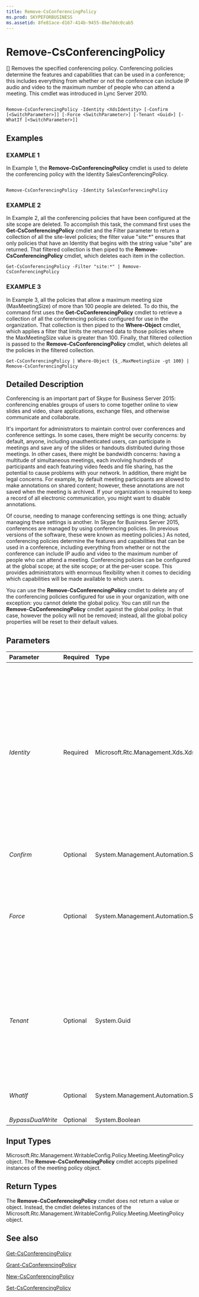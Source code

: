 ```yaml
---
title: Remove-CsConferencingPolicy
ms.prod: SKYPEFORBUSINESS
ms.assetid: 8fe81ace-d167-414b-9455-8be7ddc0cab5
---
```



# Remove-CsConferencingPolicy
[]
Removes the specified conferencing policy. Conferencing policies determine the features and capabilities that can be used in a conference; this includes everything from whether or not the conference can include IP audio and video to the maximum number of people who can attend a meeting. This cmdlet was introduced in Lync Server 2010.
  
    
    


```

Remove-CsConferencingPolicy -Identity <XdsIdentity> [-Confirm [<SwitchParameter>]] [-Force <SwitchParameter>] [-Tenant <Guid>] [-WhatIf [<SwitchParameter>]]

```


## Examples


  
    
    

### EXAMPLE 1

In Example 1, the **Remove-CsConferencingPolicy** cmdlet is used to delete the conferencing policy with the Identity SalesConferencingPolicy.
  
    
    

```

Remove-CsConferencingPolicy -Identity SalesConferencingPolicy
```


### EXAMPLE 2

In Example 2, all the conferencing policies that have been configured at the site scope are deleted. To accomplish this task, the command first uses the **Get-CsConferencingPolicy** cmdlet and the Filter parameter to return a collection of all the site-level policies; the filter value "site:*" ensures that only policies that have an Identity that begins with the string value "site" are returned. That filtered collection is then piped to the **Remove-CsConferencingPolicy** cmdlet, which deletes each item in the collection.
  
    
    

```
Get-CsConferencingPolicy -Filter "site:*" | Remove-CsConferencingPolicy
```


### EXAMPLE 3

In Example 3, all the policies that allow a maximum meeting size (MaxMeetingSize) of more than 100 people are deleted. To do this, the command first uses the **Get-CsConferencingPolicy** cmdlet to retrieve a collection of all the conferencing policies configured for use in the organization. That collection is then piped to the **Where-Object** cmdlet, which applies a filter that limits the returned data to those policies where the MaxMeetingSize value is greater than 100. Finally, that filtered collection is passed to the **Remove-CsConferencingPolicy** cmdlet, which deletes all the policies in the filtered collection.
  
    
    

```
Get-CsConferencingPolicy | Where-Object {$_.MaxMeetingSize -gt 100} | Remove-CsConferencingPolicy 
```


## Detailed Description

Conferencing is an important part of Skype for Business Server 2015: conferencing enables groups of users to come together online to view slides and video, share applications, exchange files, and otherwise communicate and collaborate. 
  
    
    
It's important for administrators to maintain control over conferences and conference settings. In some cases, there might be security concerns: by default, anyone, including unauthenticated users, can participate in meetings and save any of the slides or handouts distributed during those meetings. In other cases, there might be bandwidth concerns: having a multitude of simultaneous meetings, each involving hundreds of participants and each featuring video feeds and file sharing, has the potential to cause problems with your network. In addition, there might be legal concerns. For example, by default meeting participants are allowed to make annotations on shared content; however, these annotations are not saved when the meeting is archived. If your organization is required to keep a record of all electronic communication, you might want to disable annotations. 
  
    
    
Of course, needing to manage conferencing settings is one thing; actually managing these settings is another. In Skype for Business Server 2015, conferences are managed by using conferencing policies. (In previous versions of the software, these were known as meeting policies.) As noted, conferencing policies determine the features and capabilities that can be used in a conference, including everything from whether or not the conference can include IP audio and video to the maximum number of people who can attend a meeting. Conferencing policies can be configured at the global scope; at the site scope; or at the per-user scope. This provides administrators with enormous flexibility when it comes to deciding which capabilities will be made available to which users.
  
    
    
You can use the **Remove-CsConferencingPolicy** cmdlet to delete any of the conferencing policies configured for use in your organization, with one exception: you cannot delete the global policy. You can still run the **Remove-CsConferencingPolicy** cmdlet against the global policy. In that case, however the policy will not be removed; instead, all the global policy properties will be reset to their default values.
  
    
    

## Parameters



|**Parameter**|**Required**|**Type**|**Description**|
|:-----|:-----|:-----|:-----|
| _Identity_ <br/> |Required  <br/> |Microsoft.Rtc.Management.Xds.XdsIdentity  <br/> |Unique identifier for the conferencing policy to be removed. Conferencing policies can be configured at the global, site, or per-user scopes. To remove the global policy, use this syntax: -Identity global. (Note that the global policy cannot actually be removed. Instead, all the policy properties will be reset to their default values.) To remove a site policy, use syntax similar to this:  `-Identity site:Redmond`. To remove a per-user policy, use syntax similar to this:  `-Identity SalesConferencingPolicy`.  <br/> Wildcards are not allowed when specifying an Identity.  <br/> |
| _Confirm_ <br/> |Optional  <br/> |System.Management.Automation.SwitchParameter  <br/> |Prompts you for confirmation before executing the command.  <br/> |
| _Force_ <br/> |Optional  <br/> |System.Management.Automation.SwitchParameter  <br/> |If present, causes the **Remove-CsConferencingPolicy** cmdlet to delete the per-user policy even if the policy in question is currently assigned to at least one user. If not present, you will be asked to confirm the deletion request before the policy will be removed. <br/> |
| _Tenant_ <br/> |Optional  <br/> |System.Guid  <br/> |Globally unique identifier (GUID) of the Skype for Business Online tenant account for whom the conferencing policy is being removed. For example:  <br/>  `-Tenant "38aad667-af54-4397-aaa7-e94c79ec2308"` <br/> You can return the tenant ID for each of your Skype for Business Online tenants by running this command:  <br/>  `Get-CsTenant | Select-Object DisplayName, TenantID` <br/> |
| _WhatIf_ <br/> |Optional  <br/> |System.Management.Automation.SwitchParameter  <br/> |Describes what would happen if you executed the command without actually executing the command.  <br/> |
| _BypassDualWrite_ <br/> |Optional  <br/> |System.Boolean  <br/> |PARAMVALUE: $true | $false  <br/> |
   

## Input Types

Microsoft.Rtc.Management.WritableConfig.Policy.Meeting.MeetingPolicy object. The **Remove-CsConferencingPolicy** cmdlet accepts pipelined instances of the meeting policy object.
  
    
    

## Return Types

The **Remove-CsConferencingPolicy** cmdlet does not return a value or object. Instead, the cmdlet deletes instances of the Microsoft.Rtc.Management.WritableConfig.Policy.Meeting.MeetingPolicy object.
  
    
    

## See also


#### 


  
    
    
 [Get-CsConferencingPolicy](get-csconferencingpolicy.md)
  
    
    
 [Grant-CsConferencingPolicy](grant-csconferencingpolicy.md)
  
    
    
 [New-CsConferencingPolicy](new-csconferencingpolicy.md)
  
    
    
 [Set-CsConferencingPolicy](set-csconferencingpolicy.md)
